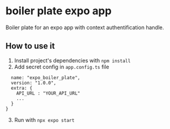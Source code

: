 # boiler plate expo app

Boiler plate for an expo app with context authentification handle.

## How to use it

1. Install project's dependencies with `npm install`
2. Add secret config in `app.config.ts` file 
  
```module.exports = {
  name: "expo_boiler_plate",
  version: "1.0.0",
  extra: {
    API_URL : "YOUR_API_URL"
    ...
  }
} 
```

3. Run with `npx expo start`